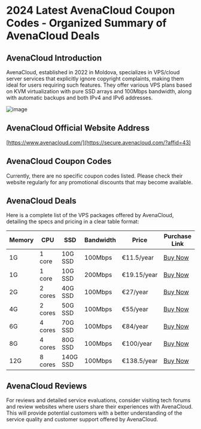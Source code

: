 # 2024 Latest AvenaCloud Coupon Codes - Organized Summary of AvenaCloud Deals

## AvenaCloud Introduction
AvenaCloud, established in 2022 in Moldova, specializes in VPS/cloud server services that explicitly ignore copyright complaints, making them ideal for users requiring such features. They offer various VPS plans based on KVM virtualization with pure SSD arrays and 100Mbps bandwidth, along with automatic backups and both IPv4 and IPv6 addresses.

![image](https://github.com/loretabaku1368/AvenaCloud/assets/167665354/1ffd13bb-5165-4005-b6e7-835c5ae99139)

## AvenaCloud Official Website Address
[https://www.avenacloud.com/](https://secure.avenacloud.com/?affid=43)

## AvenaCloud Coupon Codes
Currently, there are no specific coupon codes listed. Please check their website regularly for any promotional discounts that may become available.

## AvenaCloud Deals
Here is a complete list of the VPS packages offered by AvenaCloud, detailing the specs and pricing in a clear table format:

| Memory | CPU | SSD  | Bandwidth | Price        | Purchase Link                                        |
|--------|-----|------|-----------|--------------|------------------------------------------------------|
| 1G     | 1 core | 10G SSD | 100Mbps | €11.5/year  | [Buy Now](https://secure.avenacloud.com/?affid=43)  |
| 1G     | 1 core | 10G SSD | 200Mbps | €19.15/year | [Buy Now](https://secure.avenacloud.com/?affid=43)  |
| 2G     | 2 cores| 40G SSD | 100Mbps | €27/year    | [Buy Now](https://secure.avenacloud.com/?affid=43)  |
| 4G     | 2 cores| 50G SSD | 100Mbps | €55/year    | [Buy Now](https://secure.avenacloud.com/?affid=43)  |
| 6G     | 4 cores| 70G SSD | 100Mbps | €84/year    | [Buy Now](https://secure.avenacloud.com/?affid=43)  |
| 8G     | 4 cores| 80G SSD | 100Mbps | €100/year   | [Buy Now](https://secure.avenacloud.com/?affid=43)  |
| 12G    | 8 cores| 140G SSD| 100Mbps | €138.5/year | [Buy Now](https://secure.avenacloud.com/?affid=43)  |

## AvenaCloud Reviews
For reviews and detailed service evaluations, consider visiting tech forums and review websites where users share their experiences with AvenaCloud. This will provide potential customers with a better understanding of the service quality and customer support offered by AvenaCloud.
